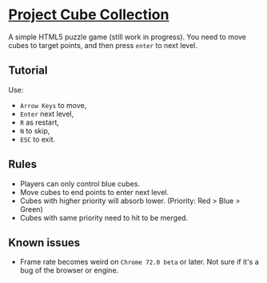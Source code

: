 # [Project Cube Collection](https://wiryls.github.io/ProjectCubeCollection/)

A simple HTML5 puzzle game (still work in progress). You need to move cubes to target points, and then press `enter` to next level.

## Tutorial

Use:

- `Arrow Keys` to move,
- `Enter` next level,
- `R` as restart,
- `N` to skip,
- `ESC` to exit.

## Rules

- Players can only control blue cubes.
- Move cubes to end points to enter next level.
- Cubes with higher priority will absorb lower. (Priority: Red > Blue > Green)
- Cubes with same priority need to hit to be merged.

## Known issues

- Frame rate becomes weird on `Chrome 72.0 beta` or later. Not sure if it's a bug of the browser or engine.
